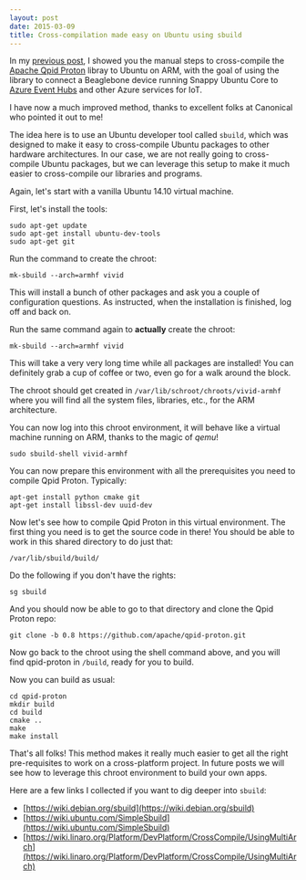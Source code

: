```yaml
---
layout: post
date: 2015-03-09
title: Cross-compilation made easy on Ubuntu using sbuild
---
```


In my [previous post](/2015/03/06/cross-compiling-qpid-proton-on-ubuntu-arm.html), I showed you the manual steps to cross-compile the [Apache Qpid Proton](http://qpid.apache.org/proton/) libray to Ubuntu on ARM, with the goal of using the library to connect a Beaglebone device running Snappy Ubuntu Core to [Azure Event Hubs](http://azure.microsoft.com/en-us/services/event-hubs/) and other Azure services for IoT.

I have now a much improved method, thanks to excellent folks at Canonical who pointed it out to me!

The idea here is to use an Ubuntu developer tool called `sbuild`, which was designed to make it easy to cross-compile Ubuntu packages to other hardware architectures. In our case, we are not really going to cross-compile Ubuntu packages, but we can leverage this setup to make it much easier to cross-compile our libraries and programs.

Again, let's start with a vanilla Ubuntu 14.10 virtual machine.

First, let's install the tools:

```
sudo apt-get update
sudo apt-get install ubuntu-dev-tools
sudo apt-get git
```

Run the command to create the chroot:

```
mk-sbuild --arch=armhf vivid
```

This will install a bunch of other packages and ask you a couple of configuration questions. As instructed, when the installation is finished, log off and back on.

Run the same command again to **actually** create the chroot:

```
mk-sbuild --arch=armhf vivid
```

This will take a very very long time while all packages are installed! You can definitely grab a cup of coffee or two, even go for a walk around the block.

The chroot should get created in `/var/lib/schroot/chroots/vivid-armhf` where you will find all the system files, libraries, etc., for the ARM architecture.

You can now log into this chroot environment, it will behave like a virtual machine running on ARM, thanks to the magic of *qemu*!

```
sudo sbuild-shell vivid-armhf
```

You can now prepare this environment with all the prerequisites you need to compile Qpid Proton. Typically:

```
apt-get install python cmake git
apt-get install libssl-dev uuid-dev
```

Now let's see how to compile Qpid Proton in this virtual environment. The first thing you need is to get the source code in there! You should be able to work in this shared directory to do just that:

```
/var/lib/sbuild/build/
```

Do the following if you don't have the rights:

```
sg sbuild
```

And you should now be able to go to that directory and clone the Qpid Proton repo:

```
git clone -b 0.8 https://github.com/apache/qpid-proton.git
```

Now go back to the chroot using the shell command above, and you will find qpid-proton in `/build`, ready for you to build.

Now you can build as usual:

```
cd qpid-proton
mkdir build
cd build
cmake ..
make
make install
```

That's all folks! This method makes it really much easier to get all the right pre-requisites to work on a cross-platform project. In future posts we will see how to leverage this chroot environment to build your own apps.

Here are a few links I collected if you want to dig deeper into `sbuild`:

- [https://wiki.debian.org/sbuild](https://wiki.debian.org/sbuild)
- [https://wiki.ubuntu.com/SimpleSbuild](https://wiki.ubuntu.com/SimpleSbuild)
- [https://wiki.linaro.org/Platform/DevPlatform/CrossCompile/UsingMultiArch](https://wiki.linaro.org/Platform/DevPlatform/CrossCompile/UsingMultiArch)
